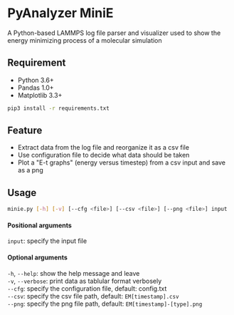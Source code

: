 # PyAnalyzer MiniE  

A Python-based LAMMPS log file parser and visualizer used to show the energy minimizing process of a molecular simulation  

## Requirement  
- Python 3.6+  
- Pandas 1.0+  
- Matplotlib 3.3+  

```bash
pip3 install -r requirements.txt
```

## Feature  
- Extract data from the log file and reorganize it as a csv file  
- Use configuration file to decide what data should be taken
- Plot a "E-t graphs" (energy versus timestep) from a csv input and save as a png  

## Usage  
```bash
minie.py [-h] [-v] [--cfg <file>] [--csv <file>] [--png <file>] input  
```

#### Positional arguments
`input`: specify the input file

#### Optional arguments  
`-h`, `--help`: show the help message and leave  
`-v`, `--verbose`: print data as tablular format verbosely  
`--cfg`: specify the configuration file, default: config.txt  
`--csv`: specify the csv file path, default: `EM[timestamp].csv`  
`--png`: specify the png file path, default: `EM[timestamp]-[type].png`  

